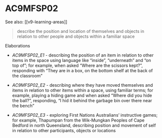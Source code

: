 
# AC9MFSP02 

See also: [[v9-learning-areas]]

> describe the position and location of themselves and objects in relation to other people and objects within a familiar space

Elaborations


- _AC9MFSP02_E1_ - describing the position of an item in relation to other items in the space using language like “inside”, “underneath” and “on top of”; for example, when asked “Where are the scissors kept?”, responding with “They are in a box, on the bottom shelf at the back of the classroom”

- _AC9MFSP02_E2_ - describing where they have moved themselves and items in relation to other items within a space, using familiar terms; for example, playing a hiding game and when asked “Where did you hide the ball?”, responding, “I hid it behind the garbage bin over there near the bench”

- _AC9MFSP02_E3_ - exploring First Nations Australians’ instructive games; for example, Thapumpan from the Wik-Mungkan Peoples of Cape Bedford in north Queensland, describing position and movement of self in relation to other participants, objects or locations
